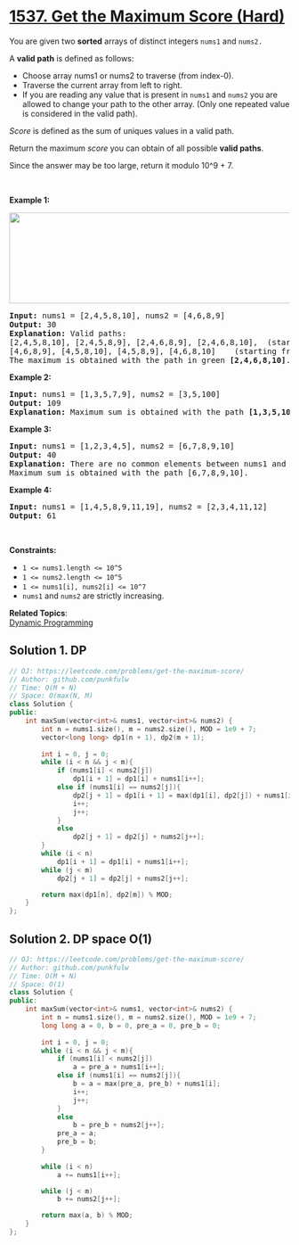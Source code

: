 # [1537. Get the Maximum Score (Hard)](https://leetcode.com/problems/get-the-maximum-score/)

<p>You are given two <strong>sorted</strong> arrays of distinct integers <code>nums1</code> and <code>nums2.</code></p>

<p>A <strong>valid<strong><em> </em></strong>path</strong> is defined as follows:</p>

<ul>
	<li>Choose&nbsp;array nums1 or nums2 to traverse (from index-0).</li>
	<li>Traverse the current array from left to right.</li>
	<li>If you are reading any value that is present in <code>nums1</code> and <code>nums2</code>&nbsp;you are allowed to change your path to the other array. (Only one repeated value is considered in the&nbsp;valid path).</li>
</ul>

<p><em>Score</em> is defined as the sum of uniques values in a valid path.</p>

<p>Return the maximum <em>score</em> you can obtain of all possible&nbsp;<strong>valid&nbsp;paths</strong>.</p>

<p>Since the answer&nbsp;may be too large,&nbsp;return it modulo&nbsp;10^9 + 7.</p>

<p>&nbsp;</p>
<p><strong>Example 1:</strong></p>

<p><strong><img alt="" src="https://assets.leetcode.com/uploads/2020/07/16/sample_1_1893.png" style="width: 538px; height: 163px;"></strong></p>

<pre><strong>Input:</strong> nums1 = [2,4,5,8,10], nums2 = [4,6,8,9]
<strong>Output:</strong> 30
<strong>Explanation:</strong>&nbsp;Valid paths:
[2,4,5,8,10], [2,4,5,8,9], [2,4,6,8,9], [2,4,6,8,10],  (starting from nums1)
[4,6,8,9], [4,5,8,10], [4,5,8,9], [4,6,8,10]    (starting from nums2)
The maximum is obtained with the path in green <strong>[2,4,6,8,10]</strong>.
</pre>

<p><strong>Example 2:</strong></p>

<pre><strong>Input:</strong> nums1 = [1,3,5,7,9], nums2 = [3,5,100]
<strong>Output:</strong> 109
<strong>Explanation:</strong>&nbsp;Maximum sum is obtained with the path <strong>[1,3,5,100]</strong>.
</pre>

<p><strong>Example 3:</strong></p>

<pre><strong>Input:</strong> nums1 = [1,2,3,4,5], nums2 = [6,7,8,9,10]
<strong>Output:</strong> 40
<strong>Explanation:</strong>&nbsp;There are no common elements between nums1 and nums2.
Maximum sum is obtained with the path [6,7,8,9,10].
</pre>

<p><strong>Example 4:</strong></p>

<pre><strong>Input:</strong> nums1 = [1,4,5,8,9,11,19], nums2 = [2,3,4,11,12]
<strong>Output:</strong> 61
</pre>

<p>&nbsp;</p>
<p><strong>Constraints:</strong></p>

<ul>
	<li><code>1 &lt;= nums1.length &lt;= 10^5</code></li>
	<li><code>1 &lt;= nums2.length &lt;= 10^5</code></li>
	<li><code>1 &lt;= nums1[i], nums2[i] &lt;= 10^7</code></li>
	<li><code>nums1</code> and <code>nums2</code> are strictly increasing.</li>
</ul>


**Related Topics**:  
[Dynamic Programming](https://leetcode.com/tag/dynamic-programming/)

## Solution 1. DP


```cpp
// OJ: https://leetcode.com/problems/get-the-maximum-score/
// Author: github.com/punkfulw
// Time: O(M + N)
// Space: O(max(N, M)
class Solution {
public:
    int maxSum(vector<int>& nums1, vector<int>& nums2) {
        int n = nums1.size(), m = nums2.size(), MOD = 1e9 + 7;
        vector<long long> dp1(n + 1), dp2(m + 1);
        
        int i = 0, j = 0;
        while (i < n && j < m){
            if (nums1[i] < nums2[j])
                dp1[i + 1] = dp1[i] + nums1[i++];
            else if (nums1[i] == nums2[j]){
                dp2[j + 1] = dp1[i + 1] = max(dp1[i], dp2[j]) + nums1[i];
                i++;
                j++;
            }
            else 
                dp2[j + 1] = dp2[j] + nums2[j++];
        }        
        while (i < n)
            dp1[i + 1] = dp1[i] + nums1[i++];
        while (j < m)
            dp2[j + 1] = dp2[j] + nums2[j++];

        return max(dp1[n], dp2[m]) % MOD;
    }
};

```

## Solution 2. DP space O(1)


```cpp
// OJ: https://leetcode.com/problems/get-the-maximum-score/
// Author: github.com/punkfulw
// Time: O(M + N)
// Space: O(1)
class Solution {
public:
    int maxSum(vector<int>& nums1, vector<int>& nums2) {
        int n = nums1.size(), m = nums2.size(), MOD = 1e9 + 7;
        long long a = 0, b = 0, pre_a = 0, pre_b = 0;
        
        int i = 0, j = 0;
        while (i < n && j < m){
            if (nums1[i] < nums2[j])
                a = pre_a + nums1[i++];
            else if (nums1[i] == nums2[j]){
                b = a = max(pre_a, pre_b) + nums1[i];
                i++;
                j++;
            }
            else 
                b = pre_b + nums2[j++];
            pre_a = a;
            pre_b = b;
        }
        
        while (i < n)
            a += nums1[i++];

        while (j < m)
            b += nums2[j++];

        return max(a, b) % MOD;
    }
};


```
